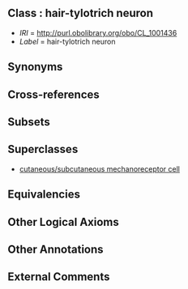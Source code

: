 
## Class : hair-tylotrich neuron

 * *IRI* = http://purl.obolibrary.org/obo/CL_1001436
 * *Label* = hair-tylotrich neuron

## Synonyms


## Cross-references


## Subsets


## Superclasses

 * [cutaneous/subcutaneous mechanoreceptor cell](../../CL/87/CL_0002487.md)

## Equivalencies


## Other Logical Axioms


## Other Annotations


## External Comments

